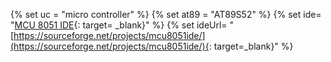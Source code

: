 {% set uc = "micro controller" %}
{% set at89 = "AT89S52" %}
{% set ide= "[MCU 8051 IDE](https://sourceforge.net/projects/mcu8051ide/){: target= _blank}" %}
{% set ideUrl= "[https://sourceforge.net/projects/mcu8051ide/](https://sourceforge.net/projects/mcu8051ide/){: target=_blank}" %}